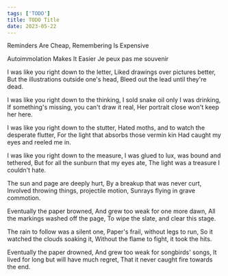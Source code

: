 ```yaml
---
tags: ['TODO']
title: TODO Title
date: 2023-05-22
---
```


Reminders Are Cheap,
Remembering Is Expensive

Autoimmolation Makes It Easier
Je peux pas me souvenir

I was like you right down to the letter,
Liked drawings over pictures better,
But the illustrations outside one's head, 
Bleed out the lead until they're dead.

I was like you right down to the thinking,
I sold snake oil only I was drinking,
If something's missing, you can't draw it real,
Her portrait close won't keep her here. 

I was like you right down to the stutter,
Hated moths, and to watch the desperate flutter,
For the light that absorbs those vermin kin
Had caught my eyes and reeled me in.

I was like you right down to the measure,
I was glued to lux, was bound and tethered,
But for all the sunburn that my eyes ate,
The light was a treasure I couldn't hate.

The sun and page are deeply hurt,
By a breakup that was never curt,
Involved throwing things, projectile motion,
Sunrays flying in grave commotion.

Eventually the paper browned,
And grew too weak for one more dawn,
All the markings washed off the page,
To wipe the slate, and clear this stage.

The rain to follow was a silent one,
Paper's frail, without legs to run,
So it watched the clouds soaking it,
Without the flame to fight, it took the hits.

Eventually the paper drowned,
And grew too weak for songbirds' songs,
It lived for long but will have much regret,
That it never caught fire towards the end.

